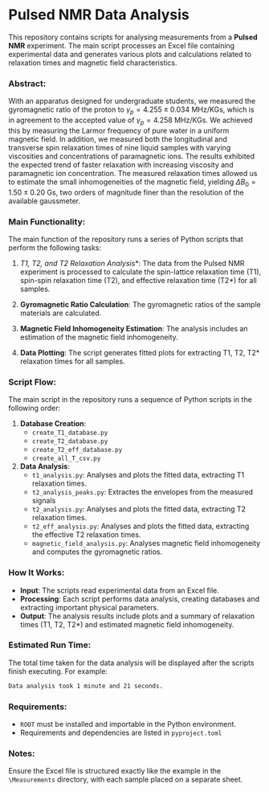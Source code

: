 
# Pulsed NMR Data Analysis

This repository contains scripts for analysing measurements from a **Pulsed NMR** experiment. The main script processes an Excel file containing experimental data and generates various plots and calculations related to relaxation times and magnetic field characteristics.

### Abstract:
With an apparatus designed for undergraduate students, we measured the gyromagnetic ratio of the proton to $\gamma_p = 4.255 \pm 0.034 \text{ MHz/KGs}$, which is in agreement to the accepted value of $\gamma_p = 4.258 \text{ MHz/KGs}$.
We achieved this by measuring the Larmor frequency of pure water in a uniform magnetic field. In addition, we measured both the longitudinal and transverse spin relaxation times of nine liquid samples with varying viscosities and concentrations of paramagnetic ions. The results exhibited the expected trend of faster relaxation with increasing viscosity and paramagnetic ion concentration.
The measured relaxation times allowed us to estimate the small inhomogeneities of the magnetic field, yielding $\Delta B_0 = 1.50 \pm 0.20 \text{ Gs}$, two orders of magnitude finer than the resolution of the available gaussmeter.

### Main Functionality:
The main function of the repository runs a series of Python scripts that perform the following tasks:

1. **T1, T2, and T2* Relaxation Analysis**: The data from the Pulsed NMR experiment is processed to calculate the spin-lattice relaxation time (T1), spin-spin relaxation time (T2), and effective relaxation time (T2*) for all samples.

2. **Gyromagnetic Ratio Calculation**: The gyromagnetic ratios of the sample materials are calculated.

3. **Magnetic Field Inhomogeneity Estimation**: The analysis includes an estimation of the magnetic field inhomogeneity.

4. **Data Plotting**: The script generates fitted plots for extracting T1, T2, T2* relaxation times for all samples.

### Script Flow:

The main script in the repository runs a sequence of Python scripts in the following order:
1. **Database Creation**:
    - `create_T1_database.py`
    - `create_T2_database.py`
    - `create_T2_eff_database.py`
    - `create_all_T_csv.py`
2. **Data Analysis**:
    - `t1_analysis.py`: Analyses and plots the fitted data, extracting T1 relaxation times.
    - `t2_analysis_peaks.py`: Extractes the envelopes from the measured signals
    - `t2_analysis.py`: Analyses and plots the fitted data, extracting T2 relaxation times.
    - `t2_eff_analysis.py`: Analyses and plots the fitted data, extracting the effective T2 relaxation times.
    - `magnetic_field_analysis.py`: Analyses magnetic field inhomogeneity and computes the gyromagnetic ratios.

### How It Works:
- **Input**: The scripts read experimental data from an Excel file.
- **Processing**: Each script performs data analysis, creating databases and extracting important physical parameters.
- **Output**: The analysis results include plots and a summary of relaxation times (T1, T2, T2*) and estimated magnetic field inhomogeneity.

### Estimated Run Time:
The total time taken for the data analysis will be displayed after the scripts finish executing. For example:
```bash
Data analysis took 1 minute and 21 seconds.
```

### Requirements:
- `ROOT` must be installed and importable in the Python environment.
- Requirements and dependencies are listed in `pyproject.toml`

### Notes:
Ensure the Excel file is structured exactly like the example in the `\Measurements` directory, with each sample placed on a separate sheet.
